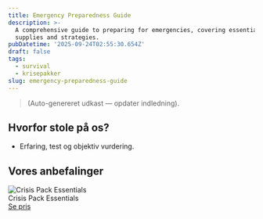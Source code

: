```yaml
---
title: Emergency Preparedness Guide
description: >-
  A comprehensive guide to preparing for emergencies, covering essential
  supplies and strategies.
pubDatetime: '2025-09-24T02:55:30.654Z'
draft: false
tags:
  - survival
  - krisepakker
slug: emergency-preparedness-guide
---
```

> (Auto-genereret udkast — opdater indledning).

## Hvorfor stole på os?
- Erfaring, test og objektiv vurdering.

## Vores anbefalinger


<!-- Auto: Affiliate-kort fra Products/SKUs -->

<div class="aff-card"><img src="abstract_15.png (https://v5.airtableusercontent.com/v3/u/45/45/1758693600000/pP0ErXXGGcFNAngTIOxGSQ/p6MfsgIEpAr_SLzEG2t_A5JO9G2Fo9gJy1LsvaJ_GhjoO5O9tITHnccpCwRD4rzbTKB808F2mWUrXM0bddlMmVDAvP19mcbm_YBh8j3AtuJsEYVVx4iHdzlZA_PRNU_KAc_yh3ky9rZSyKHpYKlPSWUDPDZ7HeiHv1Bz1VJhGZI/6eKKiKuqB-OEWl4WgcpklTEzwTXUY_eaeEpH8nE9uec)" alt="Crisis Pack Essentials" class="aff-card__img" /><div class="aff-card__meta"><div class="aff-card__title">Crisis Pack Essentials</div><a class="aff-btn" href="https://affiliate.homeessentialsee62.com/deal789?utm_source=klartilalt&utm_medium=affiliate&subid=emergency-preparedness-guide-2025-09-24" rel="sponsored nofollow noopener" target="_blank">Se pris</a></div></div>

